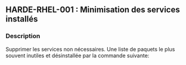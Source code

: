 ## HARDE-RHEL-001 : Minimisation des services installés

### Description

Supprimer les services non nécessaires. Une liste de paquets le plus souvent inutiles et désinstallée par la commande suivante: 

